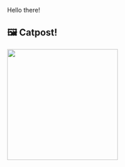 Hello there!



## 🖼️ Catpost!

<sub>
    <img src="https://cdn2.thecatapi.com/images/s2wNFTb0j.jpg" height="256">
</sub>

